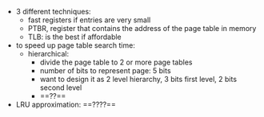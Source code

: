 - 3 different techniques:
	- fast registers if entries are very small
	- PTBR, register that contains the address of the page table in memory
	- TLB: is the best if affordable
- to speed up page table search time:
	- hierarchical: 
		- divide the page table to 2 or more page tables
		- number of bits to represent page: 5 bits
		- want to design it as 2 level hierarchy, 3 bits first level, 2 bits second level
		- ==??==
- LRU approximation: ==????==